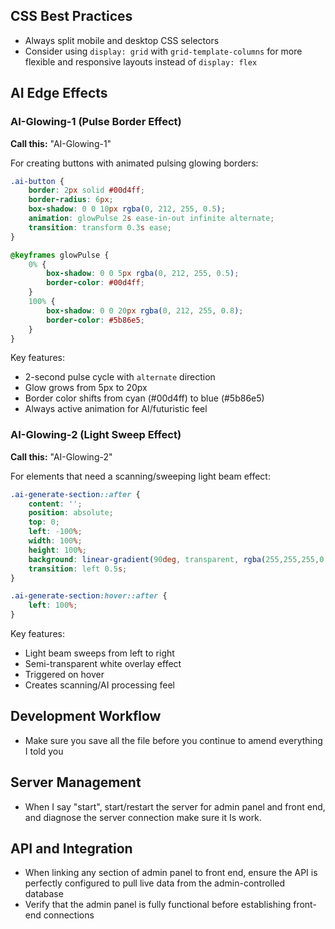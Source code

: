 ## CSS Best Practices

- Always split mobile and desktop CSS selectors
- Consider using `display: grid` with `grid-template-columns` for more flexible and responsive layouts instead of `display: flex`

## AI Edge Effects

### AI-Glowing-1 (Pulse Border Effect)

**Call this:** "AI-Glowing-1"

For creating buttons with animated pulsing glowing borders:

```css
.ai-button {
    border: 2px solid #00d4ff;
    border-radius: 6px;
    box-shadow: 0 0 10px rgba(0, 212, 255, 0.5);
    animation: glowPulse 2s ease-in-out infinite alternate;
    transition: transform 0.3s ease;
}

@keyframes glowPulse {
    0% {
        box-shadow: 0 0 5px rgba(0, 212, 255, 0.5);
        border-color: #00d4ff;
    }
    100% {
        box-shadow: 0 0 20px rgba(0, 212, 255, 0.8);
        border-color: #5b86e5;
    }
}
```

Key features:
- 2-second pulse cycle with `alternate` direction
- Glow grows from 5px to 20px
- Border color shifts from cyan (#00d4ff) to blue (#5b86e5)
- Always active animation for AI/futuristic feel

### AI-Glowing-2 (Light Sweep Effect)

**Call this:** "AI-Glowing-2"

For elements that need a scanning/sweeping light beam effect:

```css
.ai-generate-section::after {
    content: '';
    position: absolute;
    top: 0;
    left: -100%;
    width: 100%;
    height: 100%;
    background: linear-gradient(90deg, transparent, rgba(255,255,255,0.4), transparent);
    transition: left 0.5s;
}

.ai-generate-section:hover::after {
    left: 100%;
}
```

Key features:
- Light beam sweeps from left to right
- Semi-transparent white overlay effect
- Triggered on hover
- Creates scanning/AI processing feel

## Development Workflow

- Make sure you save all the file before you continue to amend everything I told you

## Server Management

- When I say "start", start/restart the server for admin panel and front end, and diagnose the server connection make sure it Is work.

## API and Integration

- When linking any section of admin panel to front end, ensure the API is perfectly configured to pull live data from the admin-controlled database
- Verify that the admin panel is fully functional before establishing front-end connections